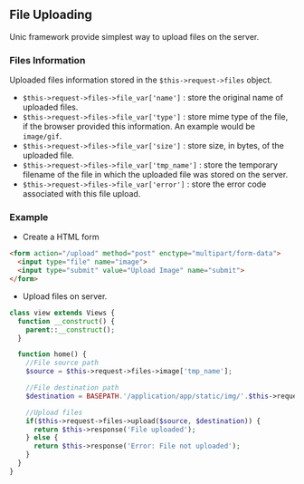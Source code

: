 ## File Uploading

  Unic framework provide simplest way to upload files on the server.

### Files Information

  Uploaded files information stored in the `$this->request->files` object.

  - `$this->request->files->file_var['name']` : store the original name of uploaded files.
  - `$this->request->files->file_var['type']` : store mime type of the file, if the browser provided this information. An example would be `image/gif`.
  - `$this->request->files->file_var['size']` : store size, in bytes, of the uploaded file.
  - `$this->request->files->file_var['tmp_name']` : store the temporary filename of the file in which the uploaded file was stored on the server.
  - `$this->request->files->file_var['error']` : store the error code associated with this file upload.

### Example

  - Create a HTML form

```html
<form action="/upload" method="post" enctype="multipart/form-data">
  <input type="file" name="image">
  <input type="submit" value="Upload Image" name="submit">
</form>
```
  - Upload files on server.

```php
class view extends Views {
  function __construct() {
    parent::__construct();
  }

  function home() {
    //File source path
    $source = $this->request->files->image['tmp_name'];

    //File destination path
    $destination = BASEPATH.'/application/app/static/img/'.$this->request->files->image['name'];

    //Upload files
    if($this->request->files->upload($source, $destination)) {
      return $this->response('File uploaded');
    } else {
      return $this->response('Error: File not uploaded');
    }
  }
}
```
